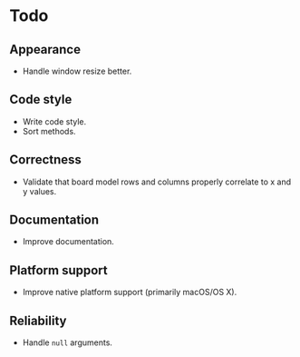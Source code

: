 # Todo #

## Appearance ##
+ Handle window resize better.

## Code style ##
+ Write code style.
+ Sort methods.

## Correctness ##
+ Validate that board model rows and columns properly correlate to x and y
  values.

## Documentation ##
+ Improve documentation.

## Platform support ##
+ Improve native platform support (primarily macOS/OS X).

## Reliability ##
+ Handle `null` arguments.
